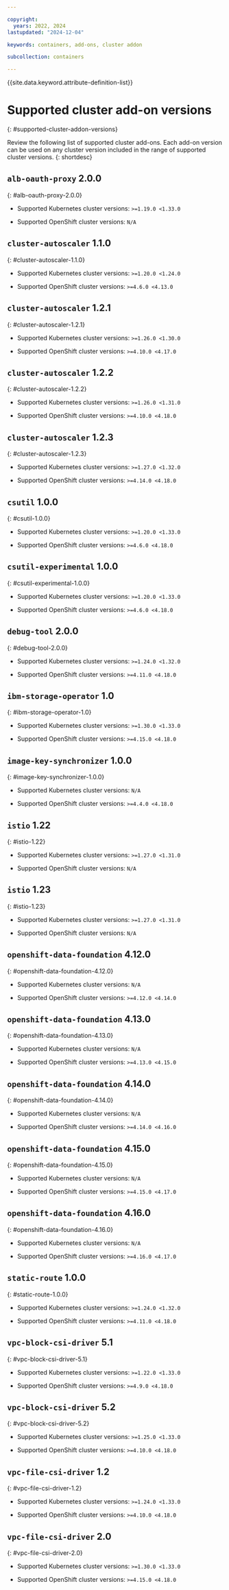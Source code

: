 ```yaml
---

copyright: 
  years: 2022, 2024
lastupdated: "2024-12-04"

keywords: containers, add-ons, cluster addon

subcollection: containers

---
```


{{site.data.keyword.attribute-definition-list}}

# Supported cluster add-on versions
{: #supported-cluster-addon-versions}

Review the following list of supported cluster add-ons. Each add-on version can be used on any cluster version included in the range of supported cluster versions. 
{: shortdesc}




## `alb-oauth-proxy` 2.0.0 
{: #alb-oauth-proxy-2.0.0}

- Supported Kubernetes cluster versions: `>=1.19.0 <1.33.0`

- Supported OpenShift cluster versions:  `N/A` 



## `cluster-autoscaler` 1.1.0 
{: #cluster-autoscaler-1.1.0}

- Supported Kubernetes cluster versions: `>=1.20.0 <1.24.0`

- Supported OpenShift cluster versions: `>=4.6.0 <4.13.0`



## `cluster-autoscaler` 1.2.1 
{: #cluster-autoscaler-1.2.1}

- Supported Kubernetes cluster versions: `>=1.26.0 <1.30.0`

- Supported OpenShift cluster versions: `>=4.10.0 <4.17.0`



## `cluster-autoscaler` 1.2.2 
{: #cluster-autoscaler-1.2.2}

- Supported Kubernetes cluster versions: `>=1.26.0 <1.31.0`

- Supported OpenShift cluster versions: `>=4.10.0 <4.18.0`



## `cluster-autoscaler` 1.2.3 
{: #cluster-autoscaler-1.2.3}

- Supported Kubernetes cluster versions: `>=1.27.0 <1.32.0`

- Supported OpenShift cluster versions: `>=4.14.0 <4.18.0`



## `csutil` 1.0.0 
{: #csutil-1.0.0}

- Supported Kubernetes cluster versions: `>=1.20.0 <1.33.0`

- Supported OpenShift cluster versions: `>=4.6.0 <4.18.0`



## `csutil-experimental` 1.0.0 
{: #csutil-experimental-1.0.0}

- Supported Kubernetes cluster versions: `>=1.20.0 <1.33.0`

- Supported OpenShift cluster versions: `>=4.6.0 <4.18.0`



## `debug-tool` 2.0.0 
{: #debug-tool-2.0.0}

- Supported Kubernetes cluster versions: `>=1.24.0 <1.32.0`

- Supported OpenShift cluster versions: `>=4.11.0 <4.18.0`



## `ibm-storage-operator` 1.0 
{: #ibm-storage-operator-1.0}

- Supported Kubernetes cluster versions: `>=1.30.0 <1.33.0`

- Supported OpenShift cluster versions: `>=4.15.0 <4.18.0`



## `image-key-synchronizer` 1.0.0 
{: #image-key-synchronizer-1.0.0}

- Supported Kubernetes cluster versions:  `N/A` 

- Supported OpenShift cluster versions: `>=4.4.0 <4.18.0`



## `istio` 1.22 
{: #istio-1.22}

- Supported Kubernetes cluster versions: `>=1.27.0 <1.31.0`

- Supported OpenShift cluster versions:  `N/A` 



## `istio` 1.23 
{: #istio-1.23}

- Supported Kubernetes cluster versions: `>=1.27.0 <1.31.0`

- Supported OpenShift cluster versions:  `N/A` 



## `openshift-data-foundation` 4.12.0 
{: #openshift-data-foundation-4.12.0}

- Supported Kubernetes cluster versions:  `N/A` 

- Supported OpenShift cluster versions: `>=4.12.0 <4.14.0`



## `openshift-data-foundation` 4.13.0 
{: #openshift-data-foundation-4.13.0}

- Supported Kubernetes cluster versions:  `N/A` 

- Supported OpenShift cluster versions: `>=4.13.0 <4.15.0`



## `openshift-data-foundation` 4.14.0 
{: #openshift-data-foundation-4.14.0}

- Supported Kubernetes cluster versions:  `N/A` 

- Supported OpenShift cluster versions: `>=4.14.0 <4.16.0`



## `openshift-data-foundation` 4.15.0 
{: #openshift-data-foundation-4.15.0}

- Supported Kubernetes cluster versions:  `N/A` 

- Supported OpenShift cluster versions: `>=4.15.0 <4.17.0`



## `openshift-data-foundation` 4.16.0 
{: #openshift-data-foundation-4.16.0}

- Supported Kubernetes cluster versions:  `N/A` 

- Supported OpenShift cluster versions: `>=4.16.0 <4.17.0`



## `static-route` 1.0.0 
{: #static-route-1.0.0}

- Supported Kubernetes cluster versions: `>=1.24.0 <1.32.0`

- Supported OpenShift cluster versions: `>=4.11.0 <4.18.0`



## `vpc-block-csi-driver` 5.1 
{: #vpc-block-csi-driver-5.1}

- Supported Kubernetes cluster versions: `>=1.22.0 <1.33.0`

- Supported OpenShift cluster versions: `>=4.9.0 <4.18.0`



## `vpc-block-csi-driver` 5.2 
{: #vpc-block-csi-driver-5.2}

- Supported Kubernetes cluster versions: `>=1.25.0 <1.33.0`

- Supported OpenShift cluster versions: `>=4.10.0 <4.18.0`



## `vpc-file-csi-driver` 1.2 
{: #vpc-file-csi-driver-1.2}

- Supported Kubernetes cluster versions: `>=1.24.0 <1.33.0`

- Supported OpenShift cluster versions: `>=4.10.0 <4.18.0`



## `vpc-file-csi-driver` 2.0 
{: #vpc-file-csi-driver-2.0}

- Supported Kubernetes cluster versions: `>=1.30.0 <1.33.0`

- Supported OpenShift cluster versions: `>=4.15.0 <4.18.0`
